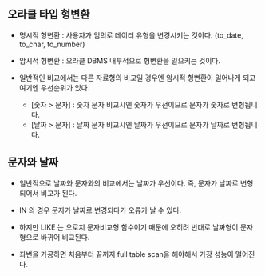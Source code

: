 ## 오라클 타입 형변환

- 명시적 형변환 : 사용자가 임의로 데이터 유형을 변경시키는 것이다. (to_date, to_char, to_number)

- 암시적 형변환 : 오라클 DBMS 내부적으로 형변환을 일으키는 것이다.

- 일반적인 비교에서는 다른 자료형의 비교일 경우엔 암시적 형변환이 일어나게 되고 여기엔 우선순위가 있다.
	- [숫자 > 문자] : 숫자 문자 비교시엔 숫자가 우선이므로 문자가 숫자로 변형됩니다. 
	- [날짜 > 문자] : 날짜 문자 비교시엔 날짜가 우선이므로 문자가 날짜로 변형됩니다.


## 문자와 날짜

- 일반적으로 날짜와 문자와의 비교에서는 날짜가 우선이다. 즉, 문자가 날짜로 변형되어서 비교가 된다. 

- IN 의 경우 문자가 날짜로 변경되다가 오류가 날 수 있다. 

- 하지만 LIKE 는 오로지 문자비교형 함수이기 때문에 오히려 반대로 날짜형이 문자형으로 바뀌어 비교된다. 

- 좌변을 가공하면 처음부터 끝까지 full table scan을 해야해서 가장 성능이 떨어진다. 

